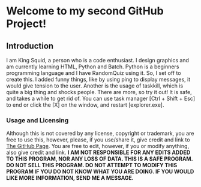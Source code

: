 # Welcome to my second GitHub Project!

## Introduction

I am King Squid, a person who is a code enthusiast. I design graphics and am currently learning HTML, Python and Batch. Python is a beginners programming language and I have RandomQuiz using it. So, I set off to create this. I added funny things, like by using ping to display messages, it would give tension to the user. Another is the usage of taskkill, which is quite a big thing and shocks people. There are more, so try it out! It is safe, and takes a while to get rid of. You can use task manager [Ctrl + Shift + Esc] to end or click the [X] on the window, and restart [explorer.exe].

### Usage and Licensing
	
Although this is not covered by any license, copyright or trademark, you are free to use this, however, please, if you use/share it, give credit and link to [The GitHub Page](https://king-squid.github.io/RandomQuiz/). You are free to edit, however, if you or modify anything, also give credit and link. <b> I AM NOT RESPONSIBLE FOR ANY EDITS ADDED TO THIS PROGRAM, NOR ANY LOSS OF DATA. THIS IS A SAFE PROGRAM. DO NOT SELL THIS PROGRAM. DO NOT ATTEMPT TO MODIFY THIS PROGRAM IF YOU DO NOT KNOW WHAT YOU ARE DOING. IF YOU WOULD LIKE MORE INFORMATION, SEND ME A MESSAGE. </b>
